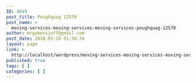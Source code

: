 ```yaml
---
ID: 4849
post_title: Poughquag 12570
post_name: >
  moving-services-moving-services-moving-services-poughquag-12570
author: mrgabonijeff@gmail.com
post_date: 2018-03-28 01:38:34
layout: page
link: >
  http://localhost/wordpress/moving-services-moving-services-moving-services-poughquag-12570/
published: true
tags: [ ]
categories: [ ]
---
```

